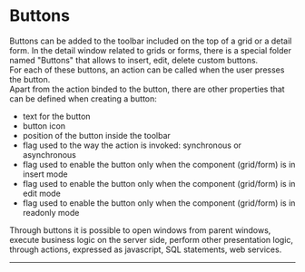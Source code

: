# Buttons

Buttons can be added to the toolbar included on the top of a grid or a detail form. In the detail window related to grids or forms, there is a special folder named "Buttons" that allows to insert, edit, delete custom buttons.  
For each of these buttons, an action can be called when the user presses the button.  
Apart from the action binded to the button, there are other properties that can be defined when creating a button:

* text for the button
* button icon
* position of the button inside the toolbar
* flag used to the way the action is invoked: synchronous or asynchronous
* flag used to enable the button only when the component \(grid/form\) is in insert mode
* flag used to enable the button only when the component \(grid/form\) is in edit mode
* flag used to enable the button only when the component \(grid/form\) is in readonly mode

Through buttons it is possible to open windows from parent windows, execute business logic on the server side, perform other presentation logic, through actions, expressed as javascript, SQL statements, web services.

---



